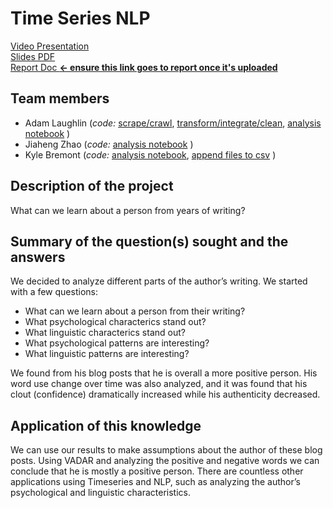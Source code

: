 # Time Series NLP
[Video Presentation](https://github.com/a-laughlin/data-mining-group/blob/master/Group2_TimeSeriesNLP_Part6.mov)  
[Slides PDF](https://github.com/a-laughlin/data-mining-group/blob/master/Group2_TimeSeriesNLP_Part6.pdf)  
[Report Doc **\<- ensure this link goes to report once it's uploaded**](https://github.com/a-laughlin/data-mining-group/blob/master/Group2_TimeSeriesNLP_Part4.pdf)  
## Team members
- Adam Laughlin (_code:_ [scrape/crawl]( https://github.com/a-laughlin/data-mining-group/blob/master/adam_scraper.js), [transform/integrate/clean](https://github.com/a-laughlin/data-mining-group/blob/master/adam_transform.py), [analysis notebook](https://github.com/a-laughlin/data-mining-group/blob/master/adam_analysis.ipynb) )
- Jiaheng Zhao (_code:_ [analysis notebook](https://github.com/a-laughlin/data-mining-group/blob/master/data/Jiaheng.ipynb) )
- Kyle Bremont (_code:_ [analysis notebook](https://github.com/a-laughlin/data-mining-group/blob/master/data/Kyle_Analysis.ipynb), [append files to csv](https://github.com/a-laughlin/data-mining-group/blob/master/data/ExtractContent.ipynb) )
## Description of the project
What can we learn about a person from years of writing?
## Summary of the question(s) sought and the answers
  We decided to analyze different parts of the author’s writing. We started with a few questions:

- What can we learn about a person from their writing?
- What psychological characterics stand out?
- What linguistic characterics stand out?
- What psychological patterns are interesting?
- What linguistic patterns are interesting?

We found from his blog posts that he is overall a more positive person. His word use change over time was also analyzed, and it was found that his clout (confidence) dramatically increased while his authenticity decreased. 

## Application of this knowledge
  We can use our results to make assumptions about the author of these blog posts. Using VADAR and analyzing the positive and negative words we can conclude that he is mostly a positive person. There are countless other applications using Timeseries and NLP, such as analyzing the author’s psychological and linguistic characteristics.
